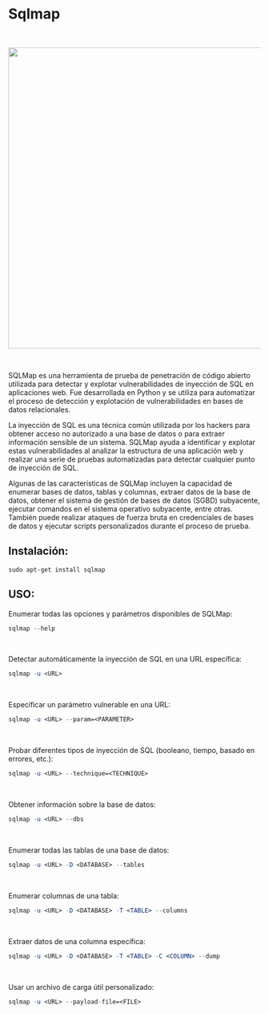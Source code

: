 # Sqlmap

<br>

<p align="center">
<img src="./Img/Logo.png" width="600px">
</p>

<br>

SQLMap es una herramienta de prueba de penetración de código abierto utilizada para detectar y explotar vulnerabilidades de inyección de SQL en aplicaciones web. Fue desarrollada en Python y se utiliza para automatizar el proceso de detección y explotación de vulnerabilidades en bases de datos relacionales.

La inyección de SQL es una técnica común utilizada por los hackers para obtener acceso no autorizado a una base de datos o para extraer información sensible de un sistema. SQLMap ayuda a identificar y explotar estas vulnerabilidades al analizar la estructura de una aplicación web y realizar una serie de pruebas automatizadas para detectar cualquier punto de inyección de SQL.

Algunas de las características de SQLMap incluyen la capacidad de enumerar bases de datos, tablas y columnas, extraer datos de la base de datos, obtener el sistema de gestión de bases de datos (SGBD) subyacente, ejecutar comandos en el sistema operativo subyacente, entre otras. También puede realizar ataques de fuerza bruta en credenciales de bases de datos y ejecutar scripts personalizados durante el proceso de prueba.

## Instalación:

```
sudo apt-get install sqlmap
```


## USO:

Enumerar todas las opciones y parámetros disponibles de SQLMap:

```mathematica
sqlmap --help
```

<br>

Detectar automáticamente la inyección de SQL en una URL específica:

```mathematica
sqlmap -u <URL>
```

<br>

Especificar un parámetro vulnerable en una URL:

```mathematica
sqlmap -u <URL> --param=<PARAMETER>
```

<br>

Probar diferentes tipos de inyección de SQL (booleano, tiempo, basado en errores, etc.):

```mathematica
sqlmap -u <URL> --technique=<TECHNIQUE>
```

<br>

Obtener información sobre la base de datos:

```mathematica
sqlmap -u <URL> --dbs
```

<br>

Enumerar todas las tablas de una base de datos:

```mathematica
sqlmap -u <URL> -D <DATABASE> --tables
```

<br>

Enumerar columnas de una tabla:

```mathematica
sqlmap -u <URL> -D <DATABASE> -T <TABLE> --columns
```

<br>

Extraer datos de una columna específica:

```mathematica
sqlmap -u <URL> -D <DATABASE> -T <TABLE> -C <COLUMN> --dump
```

<br>

Usar un archivo de carga útil personalizado:

```mathematica
sqlmap -u <URL> --payload-file=<FILE>
```